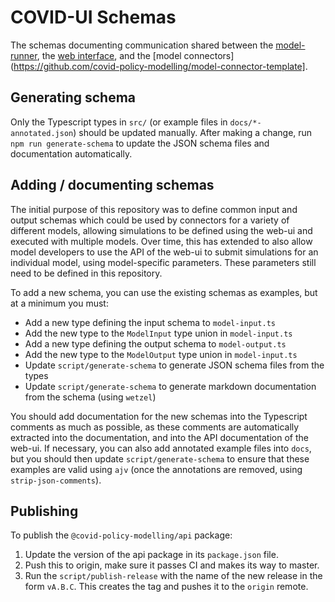 # COVID-UI Schemas

The schemas documenting communication shared between the [model-runner](https://github.com/covid-policy-modelling/model-runner), the [web interface](https://github.com/covid-policy-modelling/web-ui), and the [model connectors](https://github.com/covid-policy-modelling/model-connector-template].

## Generating schema

Only the Typescript types in `src/` (or example files in `docs/*-annotated.json`) should be updated manually.
After making a change, run `npm run generate-schema` to update the JSON schema files and documentation automatically.

## Adding / documenting schemas

The initial purpose of this repository was to define common input and output schemas which could be used by connectors for a variety of different models, allowing simulations to be defined using the web-ui and executed with multiple models.
Over time, this has extended to also allow model developers to use the API of the web-ui to submit simulations for an individual model, using model-specific parameters.
These parameters still need to be defined in this repository.

To add a new schema, you can use the existing schemas as examples, but at a minimum you must:

* Add a new type defining the input schema to `model-input.ts`
* Add the new type to the `ModelInput` type union in `model-input.ts`
* Add a new type defining the output schema to `model-output.ts`
* Add the new type to the `ModelOutput` type union in `model-input.ts`
* Update `script/generate-schema` to generate JSON schema files from the types
* Update `script/generate-schema` to generate markdown documentation from the schema (using `wetzel`)

You should add documentation for the new schemas into the Typescript comments as much as possible, as these comments are automatically extracted into the documentation, and into the API documentation of the web-ui.
If necessary, you can also add annotated example files into `docs`, but you should then update `script/generate-schema` to ensure that these examples are valid using `ajv` (once the annotations are removed, using `strip-json-comments`).


## Publishing

To publish the `@covid-policy-modelling/api` package:

1. Update the version of the api package in its `package.json` file.
1. Push this to origin, make sure it passes CI and makes its way to master.
1. Run the `script/publish-release` with the name of the new release in
   the form `vA.B.C`. This creates the tag and pushes it to the `origin`
   remote.

